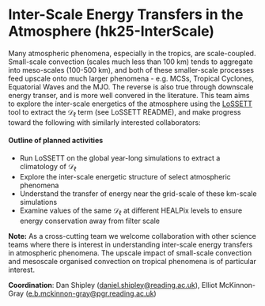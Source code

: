 # Inter-Scale Energy Transfers in the Atmosphere (hk25-InterScale)

Many atmospheric phenomena, especially in the tropics, are scale-coupled. Small-scale convection (scales much less than 100 km) tends to aggregate into meso-scales (100-500 km), and both of these smaller-scale processes feed upscale onto much larger phenomena - e.g. MCSs, Tropical Cyclones, Equatorial Waves and the MJO. The reverse is also true through downscale energy transer, and is more well convered in the literature. This team aims to explore the inter-scale energetics of the atmosphere using the [LoSSETT](https://github.com/ElliotMG/LoSSETT) tool to extract the $\mathcal{D}_\ell$ term (see LoSSETT README), and make progress toward the following with similarly interested collaborators:

#### Outline of planned activities
* Run LoSSETT on the global year-long simulations to extract a climatology of $\mathcal{D}_\ell$
* Explore the inter-scale energetic structure of select atmospheric phenomena
* Understand the transfer of energy near the grid-scale of these km-scale simulations
* Examine values of the same $\mathcal{D}_\ell$ at different HEALPix levels to ensure energy conservation away from filter scale

**Note:** As a cross-cutting team we welcome collaboration with other science teams where there is interest in understanding inter-scale energy transfers in atmospheric phenomena. The upscale impact of small-scale convection and mesoscale organised convection on tropical phenomena is of particular interest.

**Coordination**: Dan Shipley (daniel.shipley@reading.ac.uk), Elliot McKinnon-Gray (e.b.mckinnon-gray@pgr.reading.ac.uk)
